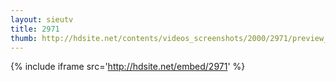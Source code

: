 ```yaml
---
layout: sieutv
title: 2971
thumb: http://hdsite.net/contents/videos_screenshots/2000/2971/preview_360p.mp4.jpg
---
```

{% include iframe src='http://hdsite.net/embed/2971' %}
 
